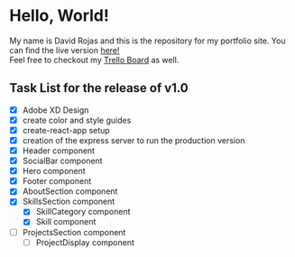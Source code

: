 
# Hello, World!
My name is David Rojas and this is the repository for my portfolio site. You can find the live version <a href="https://www.davidr.info" target="_blank" rel="noopener">here!</a>\
Feel free to checkout my <a href="https://trello.com/b/9BFVhjyN" target="_blank" rel="noopener">Trello Board</a> as well. 


## Task List for the release of v1.0
- [x] Adobe XD Design
- [x] create color and style guides
- [x] create-react-app setup
- [x] creation of the express server to run the production version
- [x] Header component
- [x] SocialBar component
- [x] Hero component
- [x] Footer component
- [x] AboutSection component
- [x] SkillsSection component
	- [x] SkillCategory component
	- [x] Skill component
- [ ] ProjectsSection component
	- [ ] ProjectDisplay component

